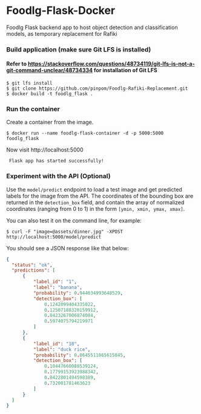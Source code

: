 # Foodlg-Flask-Docker
Foodlg Flask backend app to host object detection and classification models, as temporary replacement for Rafiki

### Build application (make sure Git LFS is installed)
#### Refer to https://stackoverflow.com/questions/48734119/git-lfs-is-not-a-git-command-unclear/48734334 for installation of Git LFS
```
$ git lfs install
$ git clone https://github.com/pinpom/Foodlg-Rafiki-Replacement.git
$ docker build -t foodlg_flask .
```

### Run the container
Create a container from the image.
```
$ docker run --name foodlg-flask-container -d -p 5000:5000 foodlg_flask
```

Now visit http://localhost:5000
```
 Flask app has started successfully! 
```

### Experiment with the API (Optional)

Use the `model/predict` endpoint to load a test image and get predicted labels for the image from the API.
The coordinates of the bounding box are returned in the `detection_box` field, and contain the array of normalized
coordinates (ranging from 0 to 1) in the form `[ymin, xmin, ymax, xmax]`.

You can also test it on the command line, for example:

```
$ curl -F "image=@assets/dinner.jpg" -XPOST http://localhost:5000/model/predict
```

You should see a JSON response like that below:

```json
{
  "status": "ok",
  "predictions": [
      {
          "label_id": "1",
          "label": "banana",
          "probability": 0.944034993648529,
          "detection_box": [
              0.1242099404335022,
              0.12507188320159912,
              0.8423267006874084,
              0.5974075794219971
          ]
      },
      {
          "label_id": "18",
          "label": "duck rice",
          "probability": 0.8645511865615845,
          "detection_box": [
              0.10447660088539124,
              0.17799153923988342,
              0.8422801494598389,
              0.732001781463623
          ]
      }
  ]
}
```
